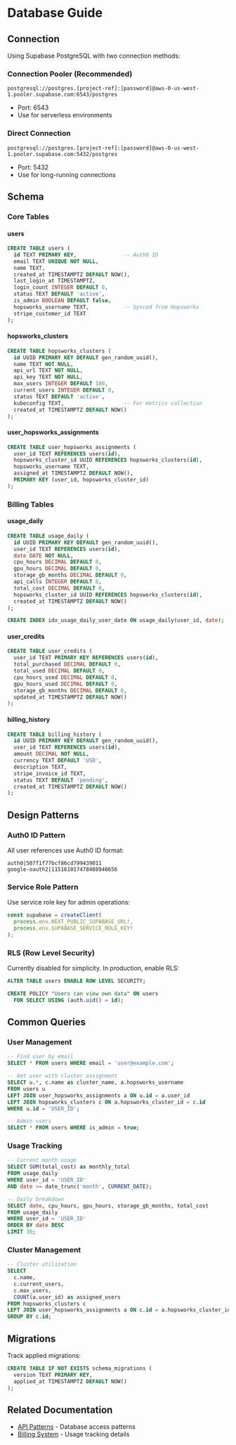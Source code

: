 # Database Guide

## Connection

Using Supabase PostgreSQL with two connection methods:

### Connection Pooler (Recommended)
```
postgresql://postgres.[project-ref]:[password]@aws-0-us-west-1.pooler.supabase.com:6543/postgres
```
- Port: 6543
- Use for serverless environments

### Direct Connection
```
postgresql://postgres.[project-ref]:[password]@aws-0-us-west-1.pooler.supabase.com:5432/postgres
```
- Port: 5432
- Use for long-running connections

## Schema

### Core Tables

#### users
```sql
CREATE TABLE users (
  id TEXT PRIMARY KEY,               -- Auth0 ID
  email TEXT UNIQUE NOT NULL,
  name TEXT,
  created_at TIMESTAMPTZ DEFAULT NOW(),
  last_login_at TIMESTAMPTZ,
  login_count INTEGER DEFAULT 0,
  status TEXT DEFAULT 'active',
  is_admin BOOLEAN DEFAULT false,
  hopsworks_username TEXT,           -- Synced from Hopsworks
  stripe_customer_id TEXT
);
```

#### hopsworks_clusters
```sql
CREATE TABLE hopsworks_clusters (
  id UUID PRIMARY KEY DEFAULT gen_random_uuid(),
  name TEXT NOT NULL,
  api_url TEXT NOT NULL,
  api_key TEXT NOT NULL,
  max_users INTEGER DEFAULT 100,
  current_users INTEGER DEFAULT 0,
  status TEXT DEFAULT 'active',
  kubeconfig TEXT,                   -- For metrics collection
  created_at TIMESTAMPTZ DEFAULT NOW()
);
```

#### user_hopsworks_assignments
```sql
CREATE TABLE user_hopsworks_assignments (
  user_id TEXT REFERENCES users(id),
  hopsworks_cluster_id UUID REFERENCES hopsworks_clusters(id),
  hopsworks_username TEXT,
  assigned_at TIMESTAMPTZ DEFAULT NOW(),
  PRIMARY KEY (user_id, hopsworks_cluster_id)
);
```

### Billing Tables

#### usage_daily
```sql
CREATE TABLE usage_daily (
  id UUID PRIMARY KEY DEFAULT gen_random_uuid(),
  user_id TEXT REFERENCES users(id),
  date DATE NOT NULL,
  cpu_hours DECIMAL DEFAULT 0,
  gpu_hours DECIMAL DEFAULT 0,
  storage_gb_months DECIMAL DEFAULT 0,
  api_calls INTEGER DEFAULT 0,
  total_cost DECIMAL DEFAULT 0,
  hopsworks_cluster_id UUID REFERENCES hopsworks_clusters(id),
  created_at TIMESTAMPTZ DEFAULT NOW()
);

CREATE INDEX idx_usage_daily_user_date ON usage_daily(user_id, date);
```

#### user_credits
```sql
CREATE TABLE user_credits (
  user_id TEXT PRIMARY KEY REFERENCES users(id),
  total_purchased DECIMAL DEFAULT 0,
  total_used DECIMAL DEFAULT 0,
  cpu_hours_used DECIMAL DEFAULT 0,
  gpu_hours_used DECIMAL DEFAULT 0,
  storage_gb_months DECIMAL DEFAULT 0,
  updated_at TIMESTAMPTZ DEFAULT NOW()
);
```

#### billing_history
```sql
CREATE TABLE billing_history (
  id UUID PRIMARY KEY DEFAULT gen_random_uuid(),
  user_id TEXT REFERENCES users(id),
  amount DECIMAL NOT NULL,
  currency TEXT DEFAULT 'USD',
  description TEXT,
  stripe_invoice_id TEXT,
  status TEXT DEFAULT 'pending',
  created_at TIMESTAMPTZ DEFAULT NOW()
);
```

## Design Patterns

### Auth0 ID Pattern
All user references use Auth0 ID format:
```
auth0|507f1f77bcf86cd799439011
google-oauth2|115161017478488946656
```

### Service Role Pattern
Use service role key for admin operations:
```typescript
const supabase = createClient(
  process.env.NEXT_PUBLIC_SUPABASE_URL!,
  process.env.SUPABASE_SERVICE_ROLE_KEY!
);
```

### RLS (Row Level Security)
Currently disabled for simplicity. In production, enable RLS:
```sql
ALTER TABLE users ENABLE ROW LEVEL SECURITY;

CREATE POLICY "Users can view own data" ON users
  FOR SELECT USING (auth.uid() = id);
```

## Common Queries

### User Management
```sql
-- Find user by email
SELECT * FROM users WHERE email = 'user@example.com';

-- Get user with cluster assignment
SELECT u.*, c.name as cluster_name, a.hopsworks_username
FROM users u
LEFT JOIN user_hopsworks_assignments a ON u.id = a.user_id
LEFT JOIN hopsworks_clusters c ON a.hopsworks_cluster_id = c.id
WHERE u.id = 'USER_ID';

-- Admin users
SELECT * FROM users WHERE is_admin = true;
```

### Usage Tracking
```sql
-- Current month usage
SELECT SUM(total_cost) as monthly_total
FROM usage_daily
WHERE user_id = 'USER_ID'
AND date >= date_trunc('month', CURRENT_DATE);

-- Daily breakdown
SELECT date, cpu_hours, gpu_hours, storage_gb_months, total_cost
FROM usage_daily
WHERE user_id = 'USER_ID'
ORDER BY date DESC
LIMIT 30;
```

### Cluster Management
```sql
-- Cluster utilization
SELECT 
  c.name,
  c.current_users,
  c.max_users,
  COUNT(a.user_id) as assigned_users
FROM hopsworks_clusters c
LEFT JOIN user_hopsworks_assignments a ON c.id = a.hopsworks_cluster_id
GROUP BY c.id;
```

## Migrations

Track applied migrations:
```sql
CREATE TABLE IF NOT EXISTS schema_migrations (
  version TEXT PRIMARY KEY,
  applied_at TIMESTAMPTZ DEFAULT NOW()
);
```

## Related Documentation

- [API Patterns](api.md) - Database access patterns
- [Billing System](billing.md) - Usage tracking details